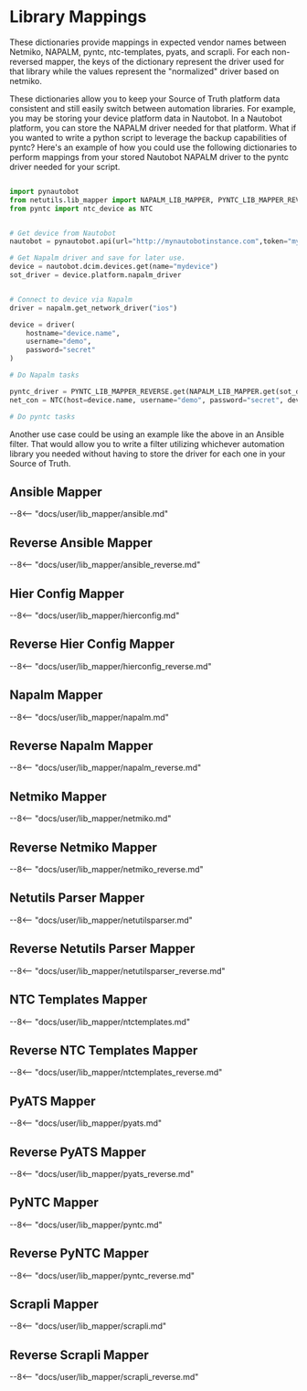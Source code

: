 # Library Mappings

These dictionaries provide mappings in expected vendor names between Netmiko, NAPALM, pyntc, ntc-templates, pyats, and scrapli. For each non-reversed mapper, the keys of the dictionary represent the driver used for that library while the values represent the "normalized" driver based on netmiko.

These dictionaries allow you to keep your Source of Truth platform data consistent and still easily switch between automation libraries. For example, you may be storing your device platform data in Nautobot. In a Nautobot platform, you can store the NAPALM driver needed for that platform. What if you wanted to write a python script to leverage the backup capabilities of pyntc? Here's an example of how you could use the following dictionaries to perform mappings from your stored Nautobot NAPALM driver to the pyntc driver needed for your script.

```python

import pynautobot
from netutils.lib_mapper import NAPALM_LIB_MAPPER, PYNTC_LIB_MAPPER_REVERSE
from pyntc import ntc_device as NTC


# Get device from Nautobot
nautobot = pynautobot.api(url="http://mynautobotinstance.com",token="mytoken")

# Get Napalm driver and save for later use.
device = nautobot.dcim.devices.get(name="mydevice")
sot_driver = device.platform.napalm_driver


# Connect to device via Napalm
driver = napalm.get_network_driver("ios")

device = driver(
    hostname="device.name",
    username="demo",
    password="secret"
)

# Do Napalm tasks

pyntc_driver = PYNTC_LIB_MAPPER_REVERSE.get(NAPALM_LIB_MAPPER.get(sot_driver))
net_con = NTC(host=device.name, username="demo", password="secret", device_type=pyntc_driver)

# Do pyntc tasks
```

Another use case could be using an example like the above in an Ansible filter. That would allow you to write a filter utilizing whichever automation library you needed without having to store the driver for each one in your Source of Truth.


## Ansible Mapper

--8<-- "docs/user/lib_mapper/ansible.md"

## Reverse Ansible Mapper

--8<-- "docs/user/lib_mapper/ansible_reverse.md"

## Hier Config Mapper

--8<-- "docs/user/lib_mapper/hierconfig.md"

## Reverse Hier Config Mapper

--8<-- "docs/user/lib_mapper/hierconfig_reverse.md"

## Napalm Mapper

--8<-- "docs/user/lib_mapper/napalm.md"

## Reverse Napalm Mapper

--8<-- "docs/user/lib_mapper/napalm_reverse.md"

## Netmiko Mapper

--8<-- "docs/user/lib_mapper/netmiko.md"

## Reverse Netmiko Mapper

--8<-- "docs/user/lib_mapper/netmiko_reverse.md"


## Netutils Parser Mapper

--8<-- "docs/user/lib_mapper/netutilsparser.md"

## Reverse Netutils Parser Mapper

--8<-- "docs/user/lib_mapper/netutilsparser_reverse.md"

## NTC Templates Mapper

--8<-- "docs/user/lib_mapper/ntctemplates.md"

## Reverse NTC Templates Mapper

--8<-- "docs/user/lib_mapper/ntctemplates_reverse.md"

## PyATS Mapper

--8<-- "docs/user/lib_mapper/pyats.md"

## Reverse PyATS Mapper

--8<-- "docs/user/lib_mapper/pyats_reverse.md"

## PyNTC Mapper

--8<-- "docs/user/lib_mapper/pyntc.md"

## Reverse PyNTC Mapper

--8<-- "docs/user/lib_mapper/pyntc_reverse.md"

## Scrapli Mapper

--8<-- "docs/user/lib_mapper/scrapli.md"

## Reverse Scrapli Mapper

--8<-- "docs/user/lib_mapper/scrapli_reverse.md"
